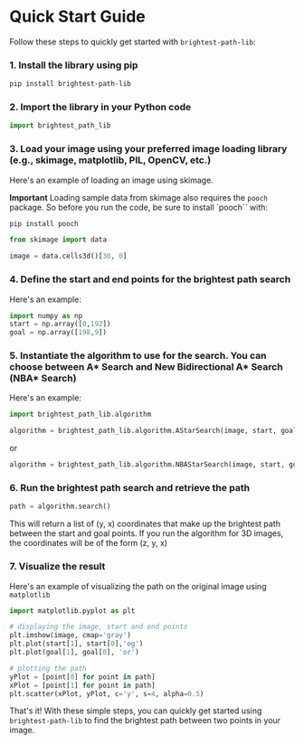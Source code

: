 # Quick Start Guide

Follow these steps to quickly get started with `brightest-path-lib`:

### 1. Install the library using pip

```sh
pip install brightest-path-lib
```

### 2. Import the library in your Python code

```python
import brightest_path_lib
```

### 3. Load your image using your preferred image loading library (e.g., skimage, matplotlib, PIL, OpenCV, etc.)

Here's an example of loading an image using skimage.

**Important** Loading sample data from skimage  also requires the `pooch` package. So before you run the code, be sure to install `pooch`` with:

```sh
pip install pooch
```

```python
from skimage import data

image = data.cells3d()[30, 0]
```

### 4. Define the start and end points for the brightest path search

Here's an example:

```python
import numpy as np
start = np.array([0,192])
goal = np.array([198,9])
```

### 5. Instantiate the algorithm to use for the search. You can choose between A\* Search and New Bidirectional A\* Search (NBA\* Search)

Here's an example:

```python
import brightest_path_lib.algorithm
```

```python
algorithm = brightest_path_lib.algorithm.AStarSearch(image, start, goal)
```

or

```python
algorithm = brightest_path_lib.algorithm.NBAStarSearch(image, start, goal)
```

### 6. Run the brightest path search and retrieve the path

```python
path = algorithm.search()
```

This will return a list of (y, x) coordinates that make up the brightest path between the start and goal points. If you run the algorithm for 3D images, the coordinates will be of the form (z, y, x)

### 7. Visualize the result

Here's an example of visualizing the path on the original image using `matplotlib`

```python
import matplotlib.pyplot as plt

# displaying the image, start and end points
plt.imshow(image, cmap='gray')
plt.plot(start[1], start[0],'og')
plt.plot(goal[1], goal[0], 'or')

# plotting the path
yPlot = [point[0] for point in path]
xPlot = [point[1] for point in path]
plt.scatter(xPlot, yPlot, c='y', s=4, alpha=0.5)
```

That's it! With these simple steps, you can quickly get started using `brightest-path-lib` to find the brightest path between two points in your image.
